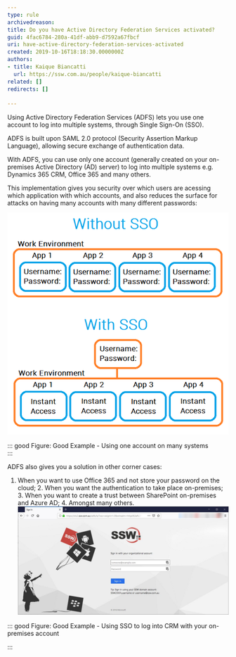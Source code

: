 ```yaml
---
type: rule
archivedreason: 
title: Do you have Active Directory Federation Services activated?
guid: 4fac6784-280a-41df-abb9-d7592a67fbcf
uri: have-active-directory-federation-services-activated
created: 2019-10-16T18:18:30.0000000Z
authors:
- title: Kaique Biancatti
  url: https://ssw.com.au/people/kaique-biancatti
related: []
redirects: []

---
```


Using Active Directory Federation Services (ADFS) lets you use one account to log into multiple systems, through Single Sign-On (SSO).

<!--endintro-->

ADFS is built upon SAML 2.0 protocol (Security Assertion Markup Language), allowing secure exchange of authentication data.

With ADFS, you can use only one account (generally created on your on-premises Active Directory (AD) server) to log into multiple systems e.g. Dynamics 365 CRM, Office 365 and many others.

This implementation gives you security over which users are acessing which application with which accounts, and also reduces the surface for attacks on having many accounts with many different passwords:

![](sso.png)


::: good
Figure: Good Example - Using one account on many systems  
:::

ADFS also gives you a solution in other corner cases:
  1. When you want to use Office 365 and not store your password on the cloud;  2. When you want the authentication to take place on-premises;  3. When you want to create a trust between SharePoint on-premises and Azure AD;  4. Amongst many others.
![](adfs.jpg)

::: good
Figure: Good Example - Using SSO to log into CRM with your on-premises account

:::
